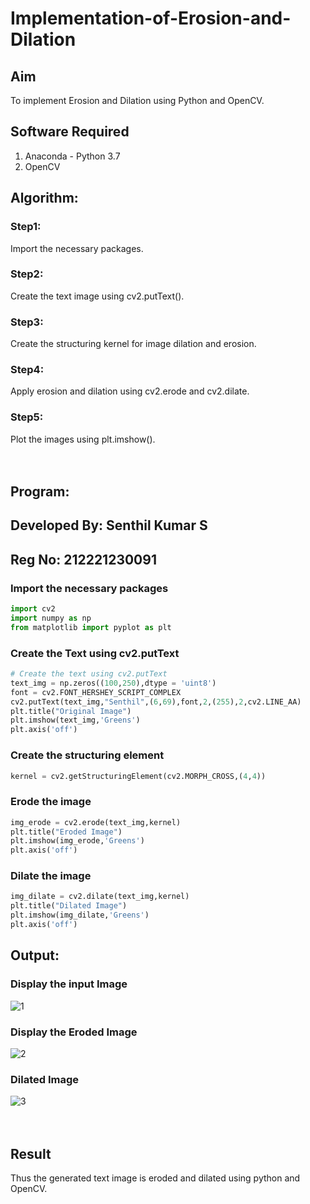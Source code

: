 # Implementation-of-Erosion-and-Dilation
## Aim
To implement Erosion and Dilation using Python and OpenCV.
## Software Required
1. Anaconda - Python 3.7
2. OpenCV
## Algorithm:
### Step1:
Import the necessary packages.
<br>

### Step2:
Create the text image using cv2.putText().
<br>

### Step3:
Create the structuring kernel for image dilation and erosion.
<br>

### Step4:
Apply erosion and dilation using cv2.erode and cv2.dilate.
<br>

### Step5:
Plot the images using plt.imshow().
<br>
<br>
<br>
 
## Program:

## Developed By: Senthil Kumar S
## Reg No: 212221230091

### Import the necessary packages
``` Python
import cv2
import numpy as np
from matplotlib import pyplot as plt
```
### Create the Text using cv2.putText
```python
# Create the text using cv2.putText
text_img = np.zeros((100,250),dtype = 'uint8')
font = cv2.FONT_HERSHEY_SCRIPT_COMPLEX
cv2.putText(text_img,"Senthil",(6,69),font,2,(255),2,cv2.LINE_AA) 
plt.title("Original Image")
plt.imshow(text_img,'Greens')
plt.axis('off')
```
### Create the structuring element
```python
kernel = cv2.getStructuringElement(cv2.MORPH_CROSS,(4,4))
```
### Erode the image
```python
img_erode = cv2.erode(text_img,kernel)
plt.title("Eroded Image")
plt.imshow(img_erode,'Greens')
plt.axis('off')
```
### Dilate the image
```python
img_dilate = cv2.dilate(text_img,kernel)
plt.title("Dilated Image")
plt.imshow(img_dilate,'Greens')
plt.axis('off')
```
## Output:

### Display the input Image
![1](https://user-images.githubusercontent.com/93860256/235347310-0a6f9edd-115e-496f-9432-5522e833f924.png)
<br>

### Display the Eroded Image
![2](https://user-images.githubusercontent.com/93860256/235347313-48076b26-8703-46e5-a9bb-46d2022dc5c5.png)
<br>

### Dilated Image
![3](https://user-images.githubusercontent.com/93860256/235347315-1ca3ead2-a9c2-4592-88ec-78634ddcfe1f.png)
<br>
<br>
<br>

## Result
Thus the generated text image is eroded and dilated using python and OpenCV.
